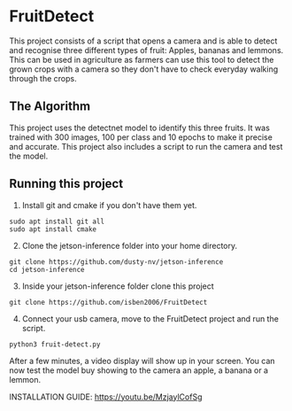 # FruitDetect

This project consists of a script that opens a camera and is able to detect and recognise three different types of fruit: Apples, bananas and lemmons. This can be used in agriculture as farmers can use this tool to detect the grown crops with a camera so they don't have to check everyday walking through the crops.



## The Algorithm

This project uses the detectnet model to identify this three fruits. It was trained with 300 images, 100 per class and 10 epochs to make it precise and accurate. This project also includes a script to run the camera and test the model.

## Running this project

1. Install git and cmake if you don't have them yet.
```     
sudo apt install git all
sudo apt install cmake
```

2. Clone the jetson-inference folder into your home directory.
```
git clone https://github.com/dusty-nv/jetson-inference
cd jetson-inference
```

3. Inside your jetson-inference folder clone this project
```
git clone https://github.com/isben2006/FruitDetect
```

4. Connect your usb camera, move to the FruitDetect project and run the script.
```
python3 fruit-detect.py
```
After a few minutes, a video display will show up in your screen. You can now test the model buy showing to the camera an apple, a banana or a lemmon.

INSTALLATION GUIDE:
https://youtu.be/MzjaylCofSg


